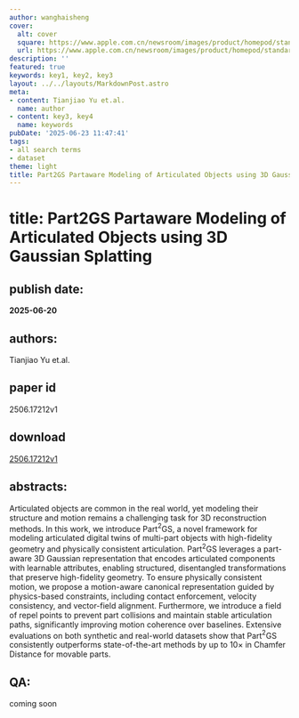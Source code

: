 ```yaml
---
author: wanghaisheng
cover:
  alt: cover
  square: https://www.apple.com.cn/newsroom/images/product/homepod/standard/Apple-HomePod-hero-230118_big.jpg.large_2x.jpg
  url: https://www.apple.com.cn/newsroom/images/product/homepod/standard/Apple-HomePod-hero-230118_big.jpg.large_2x.jpg
description: ''
featured: true
keywords: key1, key2, key3
layout: ../../layouts/MarkdownPost.astro
meta:
- content: Tianjiao Yu et.al.
  name: author
- content: key3, key4
  name: keywords
pubDate: '2025-06-23 11:47:41'
tags:
- all search terms
- dataset
theme: light
title: Part2GS Partaware Modeling of Articulated Objects using 3D Gaussian Splatting
---
```


# title: Part2GS Partaware Modeling of Articulated Objects using 3D Gaussian Splatting 
## publish date: 
**2025-06-20** 
## authors: 
  Tianjiao Yu et.al. 
## paper id
2506.17212v1
## download
[2506.17212v1](http://arxiv.org/abs/2506.17212v1)
## abstracts:
Articulated objects are common in the real world, yet modeling their structure and motion remains a challenging task for 3D reconstruction methods. In this work, we introduce Part$^{2}$GS, a novel framework for modeling articulated digital twins of multi-part objects with high-fidelity geometry and physically consistent articulation. Part$^{2}$GS leverages a part-aware 3D Gaussian representation that encodes articulated components with learnable attributes, enabling structured, disentangled transformations that preserve high-fidelity geometry. To ensure physically consistent motion, we propose a motion-aware canonical representation guided by physics-based constraints, including contact enforcement, velocity consistency, and vector-field alignment. Furthermore, we introduce a field of repel points to prevent part collisions and maintain stable articulation paths, significantly improving motion coherence over baselines. Extensive evaluations on both synthetic and real-world datasets show that Part$^{2}$GS consistently outperforms state-of-the-art methods by up to 10$\times$ in Chamfer Distance for movable parts.
## QA:
coming soon
